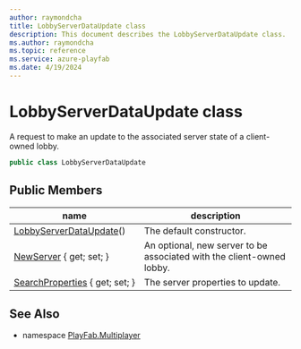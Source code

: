 ```yaml
---
author: raymondcha
title: LobbyServerDataUpdate class
description: This document describes the LobbyServerDataUpdate class.
ms.author: raymondcha
ms.topic: reference
ms.service: azure-playfab
ms.date: 4/19/2024
---
```


# LobbyServerDataUpdate class

A request to make an update to the associated server state of a client-owned lobby.

```csharp
public class LobbyServerDataUpdate
```

## Public Members

| name | description |
| --- | --- |
| [LobbyServerDataUpdate](LobbyServerDataUpdate/LobbyServerDataUpdate.md)() | The default constructor. |
| [NewServer](LobbyServerDataUpdate/NewServer.md) { get; set; } | An optional, new server to be associated with the client-owned lobby. |
| [SearchProperties](LobbyServerDataUpdate/SearchProperties.md) { get; set; } | The server properties to update. |

## See Also

* namespace [PlayFab.Multiplayer](../PlayFabMultiplayerSDK.md)

